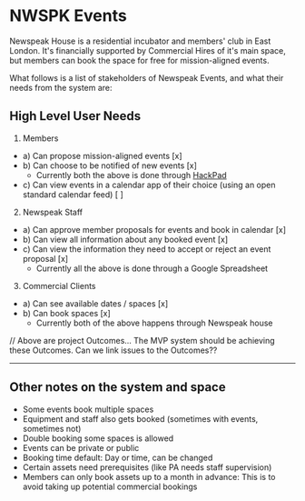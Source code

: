 # NWSPK Events

Newspeak House is a residential incubator and members' club in East London. It's financially supported by Commercial Hires of it's main space, but members can book the space for free for mission-aligned events.

What follows is a list of stakeholders of Newspeak Events, and what their needs from the system are:

## High Level User Needs

1. Members

 - a) Can propose mission-aligned events [x]
 - b) Can choose to be notified of new events [x]
    - Currently both the above is done through [HackPad](https://hackpad.com/Newspeak-House-Events-Calendar-uNKMeHocJE9)
 - c) Can view events in a calendar app of their choice (using an open standard calendar feed) [ ]
 
2. Newspeak Staff

 - a) Can approve member proposals for events and book in calendar [x]
 - b) Can view all information about any booked event [x]
 - c) Can view the information they need to accept or reject an event proposal [x]
    - Currently all the above is done through a Google Spreadsheet
    
3. Commercial Clients

 - a) Can see available dates / spaces [x]
 - b) Can book spaces [x]
    - Currently both of the above happens through Newspeak house
 
// Above are project Outcomes... The MVP system should be achieving these Outcomes. Can we link issues to the Outcomes??

---

## Other notes on the system and space

 - Some events book multiple spaces
 - Equipment and staff also gets booked (sometimes with events, sometimes not)
 - Double booking some spaces is allowed
 - Events can be private or public
 - Booking time default: Day or time, can be changed
 - Certain assets need prerequisites (like PA needs staff supervision)
 - Members can only book assets up to a month in advance: This is to avoid taking up potential commercial bookings
